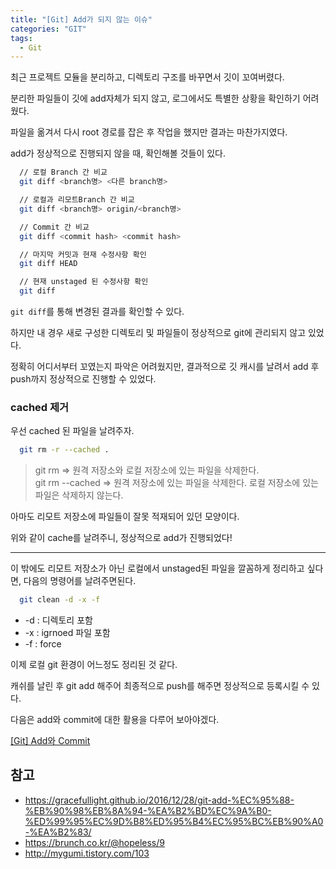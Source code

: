 ```yaml
---
title: "[Git] Add가 되지 않는 이슈"
categories: "GIT"
tags:
  - Git
---
```


최근 프로젝트 모듈을 분리하고, 디렉토리 구조를 바꾸면서 깃이 꼬여버렸다.

분리한 파일들이 깃에 add자체가 되지 않고, 로그에서도 특별한 상황을 확인하기 어려웠다.

파일을 옮겨서 다시 root 경로를 잡은 후 작업을 했지만 결과는 마찬가지였다.

add가 정상적으로 진행되지 않을 때, 확인해볼 것들이 있다.

~~~bash
  // 로컬 Branch 간 비교
  git diff <branch명> <다른 branch명> 

  // 로컬과 리모트Branch 간 비교
  git diff <branch명> origin/<branch명> 

  // Commit 간 비교
  git diff <commit hash> <commit hash> 

  // 마지막 커밋과 현재 수정사항 확인
  git diff HEAD

  // 현재 unstaged 된 수정사항 확인
  git diff
~~~

<code>git diff</code>를 통해 변경된 결과를 확인할 수 있다.

하지만 내 경우 새로 구성한 디렉토리 및 파일들이 정상적으로 git에 관리되지 않고 있었다.

정확히 어디서부터 꼬였는지 파악은 어려웠지만, 결과적으로 깃 캐시를 날려서 add 후 push까지 정상적으로 진행할 수 있었다.

### cached 제거

우선 cached 된 파일을 날려주자.

~~~bash
  git rm -r --cached .
~~~

>git rm => 원격 저장소와 로컬 저장소에 있는 파일을 삭제한다. <br/>
git rm --cached => 원격 저장소에 있는 파일을 삭제한다. 로컬 저장소에 있는 파일은 삭제하지 않는다.

아마도 리모트 저장소에 파일들이 잘못 적재되어 있던 모양이다.

위와 같이 cache를 날려주니, 정상적으로 add가 진행되었다!

--- 

이 밖에도 리모트 저장소가 아닌 로컬에서 unstaged된 파일을 깔꼼하게 정리하고 싶다면,
다음의 명령어를 날려주면된다.

~~~bash
  git clean -d -x -f
~~~
- -d : 디렉토리 포함
- -x : igrnoed 파일 포함
- -f : force

이제 로컬 git 환경이 어느정도 정리된 것 같다.

캐쉬를 날린 후 git add 해주어 최종적으로 push를 해주면 정상적으로 등록시킬 수 있다.

다음은 add와 commit에 대한 활용을 다루어 보아야겠다.

[[Git] Add와 Commit](https://betterfly88.github.io/git/git_commit_add)

## 참고
- https://gracefullight.github.io/2016/12/28/git-add-%EC%95%88-%EB%90%98%EB%8A%94-%EA%B2%BD%EC%9A%B0-%ED%99%95%EC%9D%B8%ED%95%B4%EC%95%BC%EB%90%A0-%EA%B2%83/
- https://brunch.co.kr/@hopeless/9
- http://mygumi.tistory.com/103